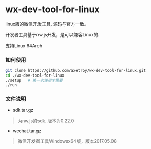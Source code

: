 # wx-dev-tool-for-linux
linux版的微信开发工具. 源码与官方一致。

开发者工具基于nw.js开发，是可以兼容Linux的.

支持Linux 64Arch

### 如何使用

```bash
git clone https://github.com/axetroy/wx-dev-tool-for-linux.git
cd ./wx-dev-tool-for-linux
./setup   # 第一次使用才需要
./run
```

### 文件说明

- sdk.tar.gz
> 为nw.js的sdk. 版本为0.22.0

- wechat.tar.gz
> 微信开发者工具Windowsx64版，版本2017.05.08
